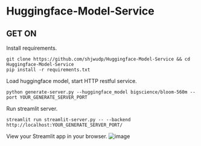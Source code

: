 # Huggingface-Model-Service

## GET ON

Install requirements.
```
git clone https://github.com/shjwudp/Huggingface-Model-Service && cd Huggingface-Model-Service
pip install -r requirements.txt
```

Load huggingface model, start HTTP restful service.
```
python generate-server.py --huggingface_model bigscience/bloom-560m --port YOUR_GENERATE_SERVER_PORT
```

Run streamlit server.
```
streamlit run streamlit-server.py -- --backend http://localhost:YOUR_GENERATE_SERVER_PORT/
```

View your Streamlit app in your browser.
![image](https://user-images.githubusercontent.com/11439912/195612310-291118b5-485d-44a3-abae-5651d99390cc.png)
